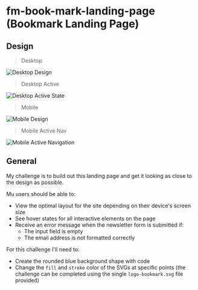 # fm-book-mark-landing-page (Bookmark Landing Page)

## Design

> Desktop

![Desktop Design](./design/desktop-design.jpg)

> Desktop Active

![Desktop Active State](./design/desktop-active-states.jpg)

> Mobile

![Mobile Design](./design/mobile-design.jpg)

> Mobile Active Nav

![Mobile Active Navigation](./design/mobile-active-nav.jpg)



## General

My challenge is to build out this landing page and get it looking as close to the design as possible.

Mu users should be able to:

- View the optimal layout for the site depending on their device's screen size
- See hover states for all interactive elements on the page
- Receive an error message when the newsletter form is submitted if:
  - The input field is empty
  - The email address is not formatted correctly

For this challenge I'll need to:

- Create the rounded blue background shape with code
- Change the `fill` and `stroke` color of the SVGs at specific points (the challenge can be completed using the single `logo-bookmark.svg` file provided)